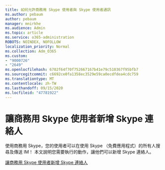```yaml
---
title: 如何允許商務用 Skype 使用者與 Skype 使用者通訊
ms.author: pebaum
author: pebaum
manager: mnirkhe
ms.audience: Admin
ms.topic: article
ms.service: o365-administration
ROBOTS: NOINDEX, NOFOLLOW
localization_priority: Normal
ms.collection: Adm_O365
ms.custom:
- "9000726"
- "2649"
ms.openlocfilehash: 6702f64f70f752667167b41e79c510367f95bfb7
ms.sourcegitcommit: c6692ce0fa1358ec3529e59ca0ecdfdea4cdc759
ms.translationtype: MT
ms.contentlocale: zh-TW
ms.lasthandoff: 09/15/2020
ms.locfileid: "47781922"
---
```

# <a name="let-skype-for-business-users-add-skype-contacts"></a>讓商務用 Skype 使用者新增 Skype 連絡人

使用商務用 Skype，您的使用者可以在使用 Skype （免費應用程式）的所有人搜尋及傳送 IM！ 本文說明您需要執行的動作，讓他們可以新增 Skype 連絡人。

[讓商務用 Skype 使用者新增 Skype 連絡人](https://docs.microsoft.com/skypeforbusiness/set-up-skype-for-business-online/let-skype-for-business-users-add-skype-contacts)